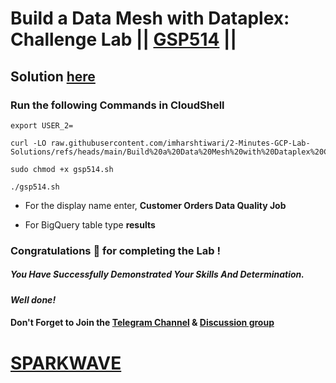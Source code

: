 # Build a Data Mesh with Dataplex: Challenge Lab || [GSP514](https://www.cloudskillsboost.google/focuses/67212?parent=catalog) ||

## Solution [here](https://youtu.be/9eK4Tz71t0I)

### Run the following Commands in CloudShell

```
export USER_2=
```
```
curl -LO raw.githubusercontent.com/imharshtiwari/2-Minutes-GCP-Lab-Solutions/refs/heads/main/Build%20a%20Data%20Mesh%20with%20Dataplex%20Challenge%20Lab/gsp514.sh

sudo chmod +x gsp514.sh

./gsp514.sh
```

* For the display name enter, **Customer Orders Data Quality Job**

* For BigQuery table type **results**

### Congratulations 🎉 for completing the Lab !

##### *You Have Successfully Demonstrated Your Skills And Determination.*

#### *Well done!*

#### Don't Forget to Join the [Telegram Channel](https://t.me/sparkwave.01) & [Discussion group](https://t.me/sparkwave.01chats)

# [SPARKWAVE](https://www.youtube.com/@sparkwave.01)
